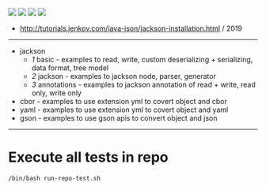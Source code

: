 ![](https://img.shields.io/badge/language-java-blue)
![](https://img.shields.io/badge/technology-jackson-blue)
![](https://img.shields.io/badge/development%20year-2019-orange)
![](https://img.shields.io/badge/license-MIT-lightgrey)

- http://tutorials.jenkov.com/java-json/jackson-installation.html / 2019

--------------------------------------------------------------------------------

- jackson
  - _1_ basic - examples to read, write, custom deserializing + serializing, data format, tree model
  - _2_ jackson - examples to jackson node, parser, generator
  - _3_ annotations - examples to jackson annotation of read + write, read only, write only
- cbor - examples to use extension yml to covert object and cbor
- yaml - examples to use extension yml to covert object and yaml
- gson - examples to use gson apis to convert object and json

--------------------------------------------------------------------------------

# Execute all tests in repo

`/bin/bash run-repo-test.sh`
